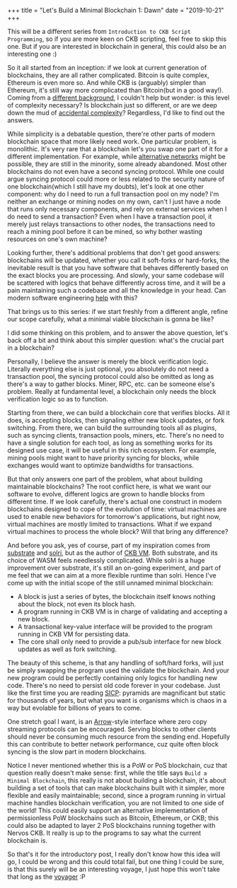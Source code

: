 +++
title = "Let's Build a Minimal Blockchain 1: Dawn"
date = "2019-10-21"
+++

This will be a different series from `Introduction to CKB Script Programming`, so if you are more keen on CKB scripting, feel free to skip this one. But if you are interested in blockchain in general, this could also be an interesting one :)

So it all started from an inception: if we look at current generation of blockchains, they are all rather complicated. Bitcoin is quite complex, Ethereum is even more so. And while CKB is (arguably) simpler than Ethereum, it's still way more complicated than Bitcoin(but in a good way!). Coming from a [different background](https://www.youtube.com/watch?v=tXVr2E1vfmk), I couldn't help but wonder: is this level of complexity necessary? Is blockchain just so different, or are we deep down the mud of [accidental complexity](https://www.youtube.com/watch?v=rI8tNMsozo0)? Regardless, I'd like to find out the answers.

While simplicity is a debatable question, there're other parts of modern blockchain space that more likely need work. One particular problem, is monolithic. It's very rare that a blockchain let's you swap one part of it for a different implementation. For example, while [alternative networks](https://www.mail-archive.com/bitcoin-development@lists.sourceforge.net/msg03189.html) might be possible, they are still in the minority, some already abandoned. Most other blockchains do not even have a second syncing protocol. While one could argue syncing protocol could more or less related to the security nature of one blockchain(which I still have my doubts), let's look at one other component: why do I need to run a full transaction pool on my node? I'm neither an exchange or mining nodes on my own, can't I just have a node that runs only necessary components, and rely on external services when I do need to send a transaction? Even when I have a transaction pool, it merely just relays transactions to other nodes, the transactions need to reach a mining pool before it can be mined, so why bother wasting resources on one's own machine?

Looking further, there's additional problems that don't get good answers: blockchains will be updated, whether you call it soft-forks or hard-forks, the inevitable result is that you have software that behaves differently based on the exact blocks you are processing. And slowly, your same codebase will be scattered with logics that behave differently across time, and it will be a pain maintaining such a codebase and all the knowledge in your head. Can modern software engineering [help](https://vimeo.com/108441214) with this?

That brings us to this series: if we start freshly from a different angle, refine our scope carefully, what a minimal viable blockchain is gonna be like?

I did some thinking on this problem, and to answer the above question, let's back off a bit and think about this simpler question: what's the crucial part in a blockchain?

Personally, I believe the answer is merely the block verification logic. Literally everything else is just optional, you absolutely do not need a transaction pool, the syncing protocol could also be omitted as long as there's a way to gather blocks. Miner, RPC, etc. can be someone else's problem. Really at fundamental level, a blockchain only needs the block verification logic so as to function.

Starting from there, we can build a blockchain core that verifies blocks. All it does, is accepting blocks, then signaling either new block updates, or fork switching. From there, we can build the surrounding tools all as plugins, such as syncing clients, transaction pools, miners, etc. There's no need to have a single solution for each tool, as long as something works for its designed use case, it will be useful in this rich ecosystem. For example, mining pools might want to have priority syncing for blocks, while exchanges would want to optimize bandwidths for transactions.

But that only answers one part of the problem, what about building maintainable blockchains? The root conflict here, is what we want our software to evolve, different logics are grown to handle blocks from different time. If we look carefully, there's actual one construct in modern blockchains designed to cope of the evolution of time: virtual machines are used to enable new behaviors for tomorrow's applications, but right now, virtual machines are mostly limited to transactions. What if we expand virtual machines to process the whole block? Will that bring any difference?

And before you ask, yes of course, part of my inspiration comes from [substrate](https://substrate.dev/) and [solri](https://solri.org/), but as the author of [CKB VM](https://github.com/nervosnetwork/ckb-vm). Both substrate, and its choice of WASM feels needlessly complicated. While solri is a huge improvement over substrate, it's still an on-going experiment, and part of me feel that we can aim at a more flexible runtime than solri. Hence I've come up with the initial scope of the still unnamed minimal blockchain:

* A block is just a series of bytes, the blockchain itself knows nothing about the block, not even its block hash.
* A program running in CKB VM is in charge of validating and accepting a new block.
* A transactional key-value interface will be provided to the program running in CKB VM for persisting data.
* The core shall only need to provide a pub/sub interface for new block updates as well as fork switching.

The beauty of this scheme, is that any handling of soft/hard forks, will just be simply swapping the program used the validate the blockchain. And your new program could be perfectly containing only logics for handling new code. There's no need to persist old code forever in your codebase. Just like the first time you are reading [SICP](https://mitpress.mit.edu/sites/default/files/sicp/full-text/book/book-Z-H-5.html#%_chap_Temp_2): pyramids are magnificant but static for thousands of years, but what you want is organisms which is chaos in a way but evolable for billions of years to come.

One stretch goal I want, is an [Arrow](https://arrow.apache.org/)-style interface where zero copy streaming protocols can be encouraged. Serving blocks to other clients should never be consuming much resource from the sending end. Hopefully this can contribute to better network performance, cuz quite often block syncing is the slow part in modern blockchains.

Notice I never mentioned whether this is a PoW or PoS blockchain, cuz that question really doesn't make sense: first, while the title says `Build a Minimal Blockchain`, this really is not about building a blockchain, it's about building a set of tools that can make blockchains built with it simpler, more flexible and easily maintainable; second, since a program running in virtual machine handles blockchain verification, you are not limited to one side of the world! This could easily support an alternative implementation of permissionless PoW blockchains such as Bitcoin, Ethereum, or CKB; this could also be adapted to layer 2 PoS blockchains running together with Nervos CKB. It really is up to the programs to say what the current blockchain is.

So that's it for the introductory post, I really don't know how this idea will go, I could be wrong and this could total fail, but one thing I could be sure, is that this surely will be an interesting voyage, I just hope this won't take that long as the [voyager](https://voyager.jpl.nasa.gov/mission/status/) :P
